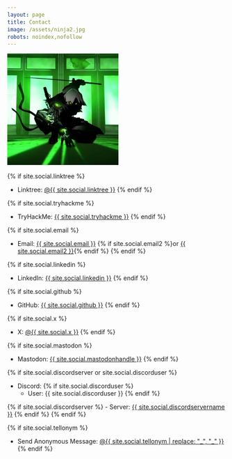 ```yaml
---
layout: page
title: Contact
image: /assets/ninja2.jpg
robots: noindex,nofollow
---
```


![](/assets/ninja2.jpg)


{% if site.social.linktree %}
  - Linktree: <a href="https://linktr.ee/{{ site.social.linktree }}"><span>@{{ site.social.linktree }}</span></a>
{% endif %}

{% if site.social.tryhackme %}
  - TryHackMe: <a href="https://tryhackme.com/p/{{ site.social.tryhackme }}"><span>{{ site.social.tryhackme }}</span></a>
{% endif %}

{% if site.social.email %}
  - Email: <a href="mailto:{{ site.social.email }}"><span>{{ site.social.email }}</span></a> {% if site.social.email2 %}or <a href="mailto:{{ site.social.email2 }}"><span>{{ site.social.email2 }}</span></a>{% endif %}
{% endif %}

{% if site.social.linkedin %}
  - LinkedIn: <a href="https://linkedin.com/in/{{ site.social.linkedin }}"><span>{{ site.social.linkedin }}</span></a>
{% endif %}

{% if site.social.github %}
  - GitHub: <a href="https://github.com/{{ site.social.github }}"><span>{{ site.social.github }}</span></a>
{% endif %}

{% if site.social.x %}
  - X: <a href="https://x.com/{{ site.social.x }}"><span>@{{ site.social.x }}</span></a>
{% endif %}

{% if site.social.mastodon %}
  - Mastodon: <a href="{{ site.social.mastodon }}"><span>{{ site.social.mastodonhandle }}</span></a>
{% endif %}

{% if site.social.discordserver or site.social.discorduser %}
  - Discord:
  {% if site.social.discorduser %}
    - User: {{ site.social.discorduser }}
  {% endif %}

  {% if site.social.discordserver %}
    - Server: <a href="https://discord.gg/{{ site.social.discordserver }}"><span>{{ site.social.discordservername }}</span></a>
  {% endif %}
{% endif %}

<!--{% if site.social.wickrme %}
  - Wickr Me: {{ site.social.wickrme }}
{% endif %}-->

{% if site.social.tellonym %}
  - Send Anonymous Message: <a href="https://tellonym.me/{{ site.social.tellonym }}"><span>@{{ site.social.tellonym | replace: "_", "\_" }}</span></a>
{% endif %}